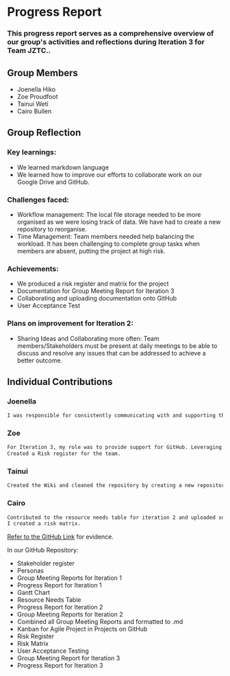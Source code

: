 # Progress Report
### This progress report serves as a comprehensive overview of our group's activities and reflections during Iteration 3 for Team JZTC..

## Group Members
- Joenella Hiko
- Zoe Proudfoot
- Tainui Weti
- Cairo Bullen

## Group Reflection
### Key learnings: 
- We learned  markdown language 
- We learned how to improve our efforts to collaborate work on our Google Drive and GitHub. 

### Challenges faced: 
- Workflow management: The local file storage needed to be more organised as we were losing track of data. We have had to create a new repository to reorganise. 
- Time Management: Team members needed help balancing the workload. It has been challenging to complete group tasks when members are absent, putting the project at high risk. 

### Achievements:
- We produced a risk register and matrix for the project
- Documentation for Group Meeting Report for Iteration 3
- Collaborating and uploading documentation onto GitHub 
- User Acceptance Test 

### Plans on improvement for Iteration 2:
- Sharing Ideas and Collaborating more often: Team members/Stakeholders must be present at daily meetings to be able to discuss and resolve any issues that can be addressed to achieve a better outcome.  

## Individual Contributions

### Joenella 
~~~md
I was responsible for consistently communicating with and supporting the team to ensure the completion of tasks for all stages of the final handover through email, chat, or face-to-face interactions. I also created and maintained documentation for all stages to be uploaded to GitHub. Additionally, I assisted with group meeting reports for iteration 3. 
~~~

### Zoe
~~~md
For Iteration 3, my role was to provide support for GitHub. Leveraging my previous experience, I assisted team members by demonstrating how to use the platform, upload files, and create pull requests. 
Created a Risk register for the team.
~~~

### Tainui
~~~md
Created the Wiki and cleaned the repository by creating a new repository. I converted all the group meeting reports ro Markdown and added a reference in our wiki.
~~~

### Cairo
~~~md
Contributed to the resource needs table for iteration 2 and uploaded some files to the group’s repository on GitHub. 
I created a risk matrix. 
~~~

[Refer to the GitHub Link](https://github.com/zoeannp/jztc_group_project) for evidence.

In our GitHub Repository:
- Stakeholder register 
- Personas
- Group Meeting Reports for Iteration 1
- Progress Report for Iteration 1
- Gantt Chart 
- Resource Needs Table 
- Progress Report for Iteration 2
- Group Meeting Reports for Iteration 2
- Combined all Group Meeting Reports and formatted to .md 
- Kanban for Agile Project in Projects on GitHub
- Risk Register
- Risk Matrix 
- User Acceptance Testing 
- Group Meeting Report for Iteration 3 
- Progress Report for Iteration 3 
